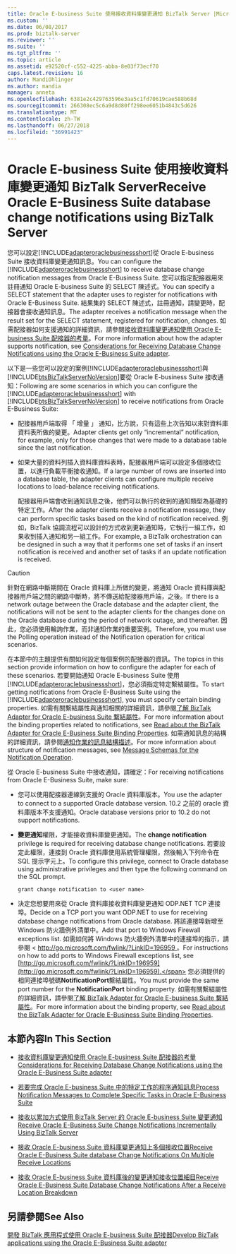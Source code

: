 ```yaml
---
title: Oracle E-business Suite 使用接收資料庫變更通知 BizTalk Server |Microsoft Docs
ms.custom: ''
ms.date: 06/08/2017
ms.prod: biztalk-server
ms.reviewer: ''
ms.suite: ''
ms.tgt_pltfrm: ''
ms.topic: article
ms.assetid: e92520cf-c552-4225-abba-8e03f73ecf70
caps.latest.revision: 16
author: MandiOhlinger
ms.author: mandia
manager: anneta
ms.openlocfilehash: 6381e2c429763596e3aa5c1fd70619cae588b68d
ms.sourcegitcommit: 266308ec5c6a9d8d80ff298ee6051b4843c5d626
ms.translationtype: MT
ms.contentlocale: zh-TW
ms.lasthandoff: 06/27/2018
ms.locfileid: "36991423"
---
```

# <a name="receive-oracle-e-business-suite-database-change-notifications-using-biztalk-server"></a><span data-ttu-id="1cdb8-102">Oracle E-business Suite 使用接收資料庫變更通知 BizTalk Server</span><span class="sxs-lookup"><span data-stu-id="1cdb8-102">Receive Oracle E-Business Suite database change notifications using BizTalk Server</span></span>
<span data-ttu-id="1cdb8-103">您可以設定[!INCLUDE[adapteroraclebusinessshort](../../includes/adapteroraclebusinessshort-md.md)]從 Oracle E-business Suite 接收資料庫變更通知訊息。</span><span class="sxs-lookup"><span data-stu-id="1cdb8-103">You can configure the [!INCLUDE[adapteroraclebusinessshort](../../includes/adapteroraclebusinessshort-md.md)] to receive database change notification messages from Oracle E-Business Suite.</span></span> <span data-ttu-id="1cdb8-104">您可以指定配接器用來註冊通知 Oracle E-business Suite 的 SELECT 陳述式。</span><span class="sxs-lookup"><span data-stu-id="1cdb8-104">You can specify a SELECT statement that the adapter uses to register for notifications with Oracle E-Business Suite.</span></span> <span data-ttu-id="1cdb8-105">結果集的 SELECT 陳述式，註冊通知，請變更時，配接器會接收通知訊息。</span><span class="sxs-lookup"><span data-stu-id="1cdb8-105">The adapter receives a notification message when the result set for the SELECT statement, registered for notification, changes.</span></span> <span data-ttu-id="1cdb8-106">如需配接器如何支援通知的詳細資訊，請參閱[接收資料庫變更通知使用 Oracle E-business Suite 配接器的考量](../../adapters-and-accelerators/adapter-oracle-ebs/before-you-receive-database-change-notifications-using-the-oracle-ebs-adapter.md)。</span><span class="sxs-lookup"><span data-stu-id="1cdb8-106">For more information about how the adapter supports notification, see [Considerations for Receiving Database Change Notifications using the Oracle E-Business Suite adapter](../../adapters-and-accelerators/adapter-oracle-ebs/before-you-receive-database-change-notifications-using-the-oracle-ebs-adapter.md).</span></span>  
  
 <span data-ttu-id="1cdb8-107">以下是一些您可以設定的案例[!INCLUDE[adapteroraclebusinessshort](../../includes/adapteroraclebusinessshort-md.md)]與[!INCLUDE[btsBizTalkServerNoVersion](../../includes/btsbiztalkservernoversion-md.md)]要從 Oracle E-business Suite 接收通知：</span><span class="sxs-lookup"><span data-stu-id="1cdb8-107">Following are some scenarios in which you can configure the [!INCLUDE[adapteroraclebusinessshort](../../includes/adapteroraclebusinessshort-md.md)] with [!INCLUDE[btsBizTalkServerNoVersion](../../includes/btsbiztalkservernoversion-md.md)] to receive notifications from Oracle E-Business Suite:</span></span>  
  
- <span data-ttu-id="1cdb8-108">配接器用戶端取得 「 增量 」 通知，比方說，只有這些上次告知以來對資料庫資料表所做的變更。</span><span class="sxs-lookup"><span data-stu-id="1cdb8-108">Adapter clients get only “incremental” notification, for example, only for those changes that were made to a database table since the last notification.</span></span>  
  
- <span data-ttu-id="1cdb8-109">如果大量的資料列插入資料庫資料表時，配接器用戶端可以設定多個接收位置，以進行負載平衡接收通知。</span><span class="sxs-lookup"><span data-stu-id="1cdb8-109">If a large number of rows are inserted into a database table, the adapter clients can configure multiple receive locations to load-balance receiving notifications.</span></span>  
  
  <span data-ttu-id="1cdb8-110">配接器用戶端會收到通知訊息之後，他們可以執行的收到的通知類型為基礎的特定工作。</span><span class="sxs-lookup"><span data-stu-id="1cdb8-110">After the adapter clients receive a notification message, they can perform specific tasks based on the kind of notification received.</span></span> <span data-ttu-id="1cdb8-111">例如，BizTalk 協調流程可以設計的方式收到更新通知時，它執行一組工作，如果收到插入通知和另一組工作。</span><span class="sxs-lookup"><span data-stu-id="1cdb8-111">For example, a BizTalk orchestration can be designed in such a way that it performs one set of tasks if an insert notification is received and another set of tasks if an update notification is received.</span></span>  
  
> [!CAUTION]
>  <span data-ttu-id="1cdb8-112">針對在網路中斷期間在 Oracle 資料庫上所做的變更，將通知 Oracle 資料庫與配接器用戶端之間的網路中斷時，將不傳送給配接器用戶端，之後。</span><span class="sxs-lookup"><span data-stu-id="1cdb8-112">If there is a network outage between the Oracle database and the adapter client, the notifications will not be sent to the adapter clients for the changes done on the Oracle database during the period of network outage, and thereafter.</span></span> <span data-ttu-id="1cdb8-113">因此，您必須使用輪詢作業，而非通知作業的重要案例。</span><span class="sxs-lookup"><span data-stu-id="1cdb8-113">Therefore, you must use the Polling operation instead of the Notification operation for critical scenarios.</span></span>  
  
 <span data-ttu-id="1cdb8-114">在本節中的主題提供有關如何設定每個案例的配接器的資訊。</span><span class="sxs-lookup"><span data-stu-id="1cdb8-114">The topics in this section provide information on how to configure the adapter for each of these scenarios.</span></span> <span data-ttu-id="1cdb8-115">若要開始通知 Oracle E-business Suite 使用[!INCLUDE[adapteroraclebusinessshort](../../includes/adapteroraclebusinessshort-md.md)]，您必須指定特定繫結屬性。</span><span class="sxs-lookup"><span data-stu-id="1cdb8-115">To start getting notifications from Oracle E-Business Suite using the [!INCLUDE[adapteroraclebusinessshort](../../includes/adapteroraclebusinessshort-md.md)], you must specify certain binding properties.</span></span> <span data-ttu-id="1cdb8-116">如需有關繫結屬性與通知相關的詳細資訊，請參閱[了解 BizTalk Adapter for Oracle E-business Suite 繫結屬性](../../adapters-and-accelerators/adapter-oracle-ebs/read-about-the-biztalk-adapter-for-oracle-e-business-suite-binding-properties.md)。</span><span class="sxs-lookup"><span data-stu-id="1cdb8-116">For more information about the binding properties related to notifications, see [Read about the BizTalk Adapter for Oracle E-Business Suite Binding Properties](../../adapters-and-accelerators/adapter-oracle-ebs/read-about-the-biztalk-adapter-for-oracle-e-business-suite-binding-properties.md).</span></span> <span data-ttu-id="1cdb8-117">如需通知訊息的結構的詳細資訊，請參閱[通知作業的訊息結構描述](../../adapters-and-accelerators/adapter-oracle-ebs/message-schemas-for-the-notification-operation2.md)。</span><span class="sxs-lookup"><span data-stu-id="1cdb8-117">For more information about structure of notification messages, see [Message Schemas for the Notification Operation](../../adapters-and-accelerators/adapter-oracle-ebs/message-schemas-for-the-notification-operation2.md).</span></span>  
  
 <span data-ttu-id="1cdb8-118">從 Oracle E-business Suite 中接收通知，請確定：</span><span class="sxs-lookup"><span data-stu-id="1cdb8-118">For receiving notifications from Oracle E-Business Suite, make sure:</span></span>  
  
-   <span data-ttu-id="1cdb8-119">您可以使用配接器連線到支援的 Oracle 資料庫版本。</span><span class="sxs-lookup"><span data-stu-id="1cdb8-119">You use the adapter to connect to a supported Oracle database version.</span></span> <span data-ttu-id="1cdb8-120">10.2 之前的 oracle 資料庫版本不支援通知。</span><span class="sxs-lookup"><span data-stu-id="1cdb8-120">Oracle database versions prior to 10.2 do not support notifications.</span></span>  
  
-   <span data-ttu-id="1cdb8-121">**變更通知**權限，才能接收資料庫變更通知。</span><span class="sxs-lookup"><span data-stu-id="1cdb8-121">The **change notification** privilege is required for receiving database change notifications.</span></span>  <span data-ttu-id="1cdb8-122">若要設定此權限，連接到 Oracle 資料庫使用系統管理權限，然後輸入下列命令在 SQL 提示字元上。</span><span class="sxs-lookup"><span data-stu-id="1cdb8-122">To configure this privilege, connect to Oracle database using administrative privileges and then type the following command on the SQL prompt.</span></span>  
  
    ```  
    grant change notification to <user name>  
    ```  
  
-   <span data-ttu-id="1cdb8-123">決定您想要用來從 Oracle 資料庫接收資料庫變更通知 ODP.NET TCP 連接埠。</span><span class="sxs-lookup"><span data-stu-id="1cdb8-123">Decide on a TCP port you want ODP.NET to use for receiving database change notifications from Oracle database.</span></span> <span data-ttu-id="1cdb8-124">將該連接埠新增至 Windows 防火牆例外清單中。</span><span class="sxs-lookup"><span data-stu-id="1cdb8-124">Add that port to Windows Firewall exceptions list.</span></span> <span data-ttu-id="1cdb8-125">如需如何將 Windows 防火牆例外清單中的連接埠的指示，請參閱 < [ http://go.microsoft.com/fwlink/?LinkID=196959 ](http://go.microsoft.com/fwlink/?LinkID=196959)。</span><span class="sxs-lookup"><span data-stu-id="1cdb8-125">For instructions on how to add ports to Windows Firewall exceptions list, see [http://go.microsoft.com/fwlink/?LinkID=196959](http://go.microsoft.com/fwlink/?LinkID=196959).</span></span> <span data-ttu-id="1cdb8-126">您必須提供的相同連接埠號碼**NotificationPort**繫結屬性。</span><span class="sxs-lookup"><span data-stu-id="1cdb8-126">You must provide the same port number for the **NotificationPort** binding property.</span></span> <span data-ttu-id="1cdb8-127">如需有關繫結屬性的詳細資訊，請參閱[了解 BizTalk Adapter for Oracle E-business Suite 繫結屬性](../../adapters-and-accelerators/adapter-oracle-ebs/read-about-the-biztalk-adapter-for-oracle-e-business-suite-binding-properties.md)。</span><span class="sxs-lookup"><span data-stu-id="1cdb8-127">For more information about the binding property, see [Read about the BizTalk Adapter for Oracle E-Business Suite Binding Properties](../../adapters-and-accelerators/adapter-oracle-ebs/read-about-the-biztalk-adapter-for-oracle-e-business-suite-binding-properties.md).</span></span>  
  
## <a name="in-this-section"></a><span data-ttu-id="1cdb8-128">本節內容</span><span class="sxs-lookup"><span data-stu-id="1cdb8-128">In This Section</span></span>  
  
-   [<span data-ttu-id="1cdb8-129">接收資料庫變更通知使用 Oracle E-business Suite 配接器的考量</span><span class="sxs-lookup"><span data-stu-id="1cdb8-129">Considerations for Receiving Database Change Notifications using the Oracle E-Business Suite adapter</span></span>](../../adapters-and-accelerators/adapter-oracle-ebs/before-you-receive-database-change-notifications-using-the-oracle-ebs-adapter.md)  
  
-   [<span data-ttu-id="1cdb8-130">若要完成 Oracle E-business Suite 中的特定工作的程序通知訊息</span><span class="sxs-lookup"><span data-stu-id="1cdb8-130">Process Notification Messages to Complete Specific Tasks in Oracle E-Business Suite</span></span>](../../adapters-and-accelerators/adapter-oracle-ebs/process-notification-messages-to-complete-specific-tasks-in-oracle-ebs.md)  
  
-   [<span data-ttu-id="1cdb8-131">接收以累加方式使用 BizTalk Server 的 Oracle E-business Suite 變更通知</span><span class="sxs-lookup"><span data-stu-id="1cdb8-131">Receive Oracle E-Business Suite Change Notifications Incrementally Using BizTalk Server</span></span>](../../adapters-and-accelerators/adapter-oracle-ebs/receive-oracle-ebs-change-notifications-incrementally-using-biztalk-server.md)  
  
-   [<span data-ttu-id="1cdb8-132">接收 Oracle E-business Suite 資料庫變更通知上多個接收位置</span><span class="sxs-lookup"><span data-stu-id="1cdb8-132">Receive Oracle E-Business Suite database Change Notifications On Multiple Receive Locations</span></span>](../../adapters-and-accelerators/adapter-oracle-ebs/receive-oracle-ebs-database-change-notifications-on-multiple-receive-locations.md)  
  
-   [<span data-ttu-id="1cdb8-133">接收 Oracle E-business Suite 資料庫後的變更通知接收位置細目</span><span class="sxs-lookup"><span data-stu-id="1cdb8-133">Receive Oracle E-Business Suite Database Change Notifications After a Receive Location Breakdown</span></span>](../../adapters-and-accelerators/adapter-oracle-ebs/receive-oracle-ebs-database-change-notifications-after-a-receive-location-stops.md)  
  
## <a name="see-also"></a><span data-ttu-id="1cdb8-134">另請參閱</span><span class="sxs-lookup"><span data-stu-id="1cdb8-134">See Also</span></span>  
[<span data-ttu-id="1cdb8-135">開發 BizTalk 應用程式使用 Oracle E-business Suite 配接器</span><span class="sxs-lookup"><span data-stu-id="1cdb8-135">Develop BizTalk applications using the Oracle E-Business Suite adapter</span></span>](../../adapters-and-accelerators/adapter-oracle-ebs/develop-biztalk-applications-using-the-oracle-e-business-suite-adapter.md)
